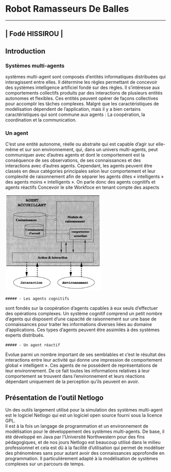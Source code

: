 # Robot Ramasseurs De Balles
---

|               Fodé HISSIROU               |
---


## Introduction


### Systèmes multi-agents

systèmes multi-agent sont composés d’entités informatiques distribuées qui interagissent entre elles. 
Il détermine les règles permettant de concevoir des systèmes intelligence artificiel fondé sur des règles. 
Il s’intéresse aux comportements collectifs produits par des interactions de plusieurs entités autonomes et flexibles.
Ces entités peuvent opérer de façons collectives pour accomplir les tâches complexes. 
Malgré que les caractéristiques de modélisation dépendent de l’application, 
mais il y a bien certains caractéristiques qui sont commune aux agents : La coopération, la coordination et la communication.

### Un agent 

C’est une entité autonome, réelle ou abstraite qui est capable d’agir sur elle-même et sur son environnement,
qui, dans un univers multi-agents, peut communiquer avec d’autres agents et dont le comportement est la conséquence de ses observations,
de ses connaissances et des interactions avec d’autres agents. 
Cependant, les agents peuvent être classés en deux catégories principales selon leur comportement et leur complexité de raisonnement afin de séparer les agents dites « intelligents »  des agents moins « intelligents ». 
On parle donc des agents cognitifs et agents réactifs
Concevoir le site Workfoce en tenant compte des aspects

![](images/image01.png)

    ##### - Les agents cognitifs
sont fondés sur la coopération d’agents capables à eux  seuls d’effectuer des opérations complexes. 
Un système cognitif comprend un petit nombre d’agents qui disposent d’une capacité de raisonnement sur une base de connaissances 
pour traiter les informations diverses liées au domaine d’applications.
Ces types d’agents peuvent être assimilés à des systèmes experts distribués.



    ##### - Un agent réactif 

Evolue parmi un nombre important de ses semblables et c’est le résultat des interactions entre leur activité qui donne une impression de comportement global « intelligent ».
Ces agents de ne possèdent de représentations de leur environnement. 
De ce fait toutes les informations relatives à leur comportement se trouvent dans l’environnement et leurs réactions dépendant uniquement de la perception qu’ils peuvent en avoir.


## Présentation de l’outil Netlogo
Un des outils largement utilisé pour la simulation des systèmes multi-agent est le logiciel Netlogo qui est un logiciel open source fourni sous la licence GPL.  
Il est à la fois un langage de programmation et un environnement de modélisation pour le développement des systèmes multi-agents.
De base, il été développé en Java par l’Université Northwestern pour des fins pédagogiques, 
et de nos jours Netlogo est beaucoup utilisé dans le milieu professionnel et cela est dû à la facilité d’utilisation 
qui permet de modéliser des phénomènes sans pour autant avoir des connaissances approfondie en programmation. 
Il particulièrement adapté à la modélisation de systèmes complexes sur un parcours de temps.
